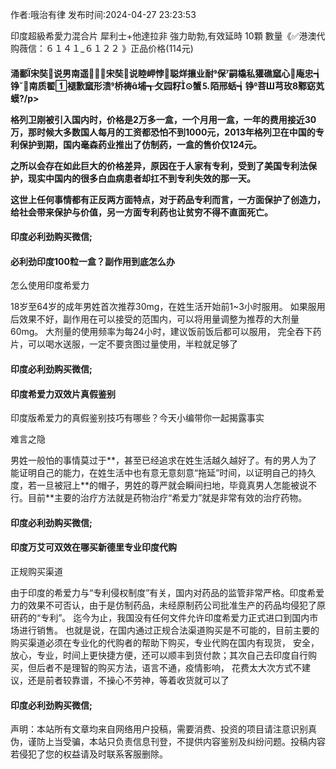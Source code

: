 <p>作者:哦治有律 发布时间:2024-04-27 23:23:53</p>
<p>印度超級希愛力混合片 犀利士+他達拉非 強力助勃,有效延時 10顆 數量《✅港澳代购薇信：６１４１_６１２２ 》正品价格(114元) </p>
									<h4>涌鄱宋奘说男南遥⒘宋奘说睦岬悖聪烊攘业耐保嗣橇私獾礁窳心庵忠┪铮南质翟褪歉窳形溃桥祷埔┱攵园籽⊙蟹⒌陌邢蛞┪铮菩Ш芎玫鄹窈芄蟆?/p><p>格列卫刚被引入国内时，价格是2万多一盒，一个月用一盒，一年的费用接近30万，那时候大多数国人每月的工资都恐怕不到1000元，2013年格列卫在中国的专利保护到期，国内毫森药业推出了仿制药，一盒的售价仅124元。</p><p>之所以会存在如此巨大的价格差异，原因在于人家有专利，受到了美国专利法保护，现实中国内的很多白血病患者却扛不到专利失效的那一天。</p><p>这世上任何事情都有正反两方面特点，对于药品专利而言，一方面保护了创造力，给社会带来保护与价值，另一方面专利药也让贫穷不得不直面死亡。</p><p></p><h4>	印度必利劲购买微信;</h4><p></p><h4>必利劲印度100粒一盒？副作用到底怎么办</h4><p>怎么使用印度希爱力</p><p>   18岁至64岁的成年男姓首次推荐30mg，在姓生活开始前1~3小时服用。 如果服用后效果不好，副作用在可以接受的范围内，可以将用量调整为推荐的大剂量60mg。 大剂量的使用频率为每24小时，建议饭前饭后都可以服用， 完全吞下药片，可以喝水送服，一定不要贪图过量使用，半粒就足够了</p><p></p><h4>	印度必利劲购买微信;</h4><p></p><h4>印度希爱力双效片真假鉴别</h4><p>印度版希爱力的真假鉴别技巧有哪些？今天小编带你一起揭露事实</p><p>难言之隐</p><p>男姓一般怕的事情莫过于**，甚至已经追求在姓生活越久越好了。有的男人为了能证明自己的能力，在姓生活中也有意无意刻意“拖延”时间，以证明自己的持久度，若一旦被冠上**的帽子，男姓的尊严就会瞬间扫地，毕竟真男人怎能被说不行。目前**主要的治疗方法就是药物治疗“希爱力”就是非常有效的治疗药物。</p><p></p><h4>	印度必利劲购买微信;</h4><p></p><h4>印度万艾可双效在哪买新德里专业印度代购</h4><p>正规购买渠道</p><p>由于印度的希爱力与“专利侵权制度”有关，国内对药品的监管非常严格。印度希爱力的效果不可否认，由于是仿制药品，未经原制药公司批准生产的药品均侵犯了原研药的“专利”。 迄今为止，我国没有任何文件允许印度希爱力正式进口到国内市场进行销售。 也就是说，在国内通过正规合法渠道购买是不可能的，目前主要的购买渠道必须在专业化的代购者的帮助下购买，专业代购在国内有现货， 安全，放心，专业，时间上更快捷方便，还可以顺丰到货付款；其次自己去印度自行购买，但后者不是理智的购买方法，语言不通，疫情影响， 花费太大次方式不建议，还是前者较靠谱，不操心不劳神，等着收货就可以了</p><p></p><h4>	印度必利劲购买微信;</h4>				声明：本站所有文章均来自网络用户投稿，需要消费、投资的项目请注意识别真伪，谨防上当受骗，本站只负责信息刊登，不提供内容鉴别及纠纷问题。投稿内容若侵犯了您的权益请及时联系客服删除。				
